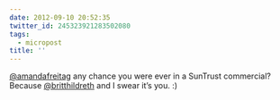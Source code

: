 ```yaml
---
date: 2012-09-10 20:52:35
twitter_id: 245323921283502080
tags:
  - micropost
title: ''
---
```


[@amandafreitag](https://twitter.com/amandafreitag) any chance you were ever in a SunTrust commercial? Because [@britthildreth](https://twitter.com/britthildreth) and I swear it’s you. :)
